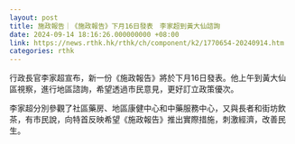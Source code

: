 ```yaml
---
layout: post
title: 施政報告｜《施政報告》下月16日發表　李家超到黃大仙諮詢
date: 2024-09-14 18:16:26.000000000 +08:00
link: https://news.rthk.hk/rthk/ch/component/k2/1770654-20240914.htm
categories: rthk
---
```


行政長官李家超宣布，新一份《施政報告》將於下月16日發表。他上午到黃大仙區視察，進行地區諮詢，希望透過市民意見，更好訂立政策優次。

李家超分別參觀了社區藥房、地區康健中心和中藥服務中心，又與長者和街坊飲茶，有市民說，向特首反映希望《施政報告》推出實際措施，刺激經濟，改善民生。
